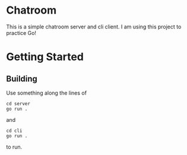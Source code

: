 # Chatroom

This is a simple chatroom server and cli client. I am using this project to practice Go!

# Getting Started

## Building

Use something along the lines of
```
cd server
go run .
```
and
```
cd cli
go run .
```

to run.